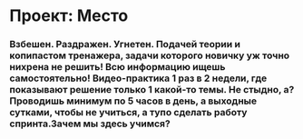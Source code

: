# Проект: Место

### Взбешен. Раздражен. Угнетен. Подачей теории и копипастом тренажера, задачи которого новичку уж точно нихрена не решить! Всю информацию ищешь самостоятельно! Видео-практика 1 раз в 2 недели, где показывают решение только 1 какой-то темы. Не стыдно, а? Проводишь минимум по 5 часов в день, а выходные сутками, чтобы не учиться, а тупо сделать работу спринта.Зачем мы здесь учимся?